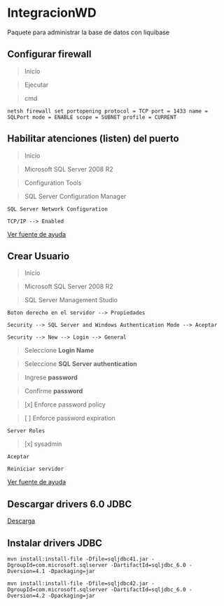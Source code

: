 # IntegracionWD
Paquete para administrar la base de datos con liquibase

**Configurar firewall**
------------------------

> Inicio

> Ejecutar

> cmd

```
netsh firewall set portopening protocol = TCP port = 1433 name = SQLPort mode = ENABLE scope = SUBNET profile = CURRENT
```

Habilitar atenciones (listen) del puerto
----------------------------------------

> Inicio

> Microsoft SQL Server 2008 R2

> Configuration Tools

> SQL Server Configuration Manager

```
SQL Server Network Configuration
```

```
TCP/IP --> Enabled
```

[Ver fuente de ayuda](https://msdn.microsoft.com/en-us/library/ms177440.aspx)

Crear Usuario
-------------

> Inicio

> Microsoft SQL Server 2008 R2

> SQL Server Management Studio

```
Boton derecho en el servidor --> Propiedades
```
```
Security --> SQL Server and Windows Authentication Mode --> Aceptar
```
```
Security --> New --> Login --> General
```

> Seleccione __Login Name__

> Seleccione __SQL Server authentication__

> Ingrese __password__

> Confirme __password__

> [x] Enforce password policy

> [ ] Enforce password expiration

```
Server Roles
```
> [x] sysadmin
```
Aceptar
```

```
Reiniciar servidor
```

[Ver fuente de ayuda](http://netgeeksclub.blogspot.cl/2010/08/configuracion-y-creacion-de-usuarios-en.html)

Descargar drivers 6.0 JDBC
--------------------------

[Descarga](http://www.microsoft.com/es-es/download/details.aspx?id=11774)

Instalar drivers JDBC
---------------------
```
mvn install:install-file -Dfile=sqljdbc41.jar -DgroupId=com.microsoft.sqlserver -DartifactId=sqljdbc_6.0 -Dversion=4.1 -Dpackaging=jar
```
```
mvn install:install-file -Dfile=sqljdbc42.jar -DgroupId=com.microsoft.sqlserver -DartifactId=sqljdbc_6.0 -Dversion=4.2 -Dpackaging=jar
```
